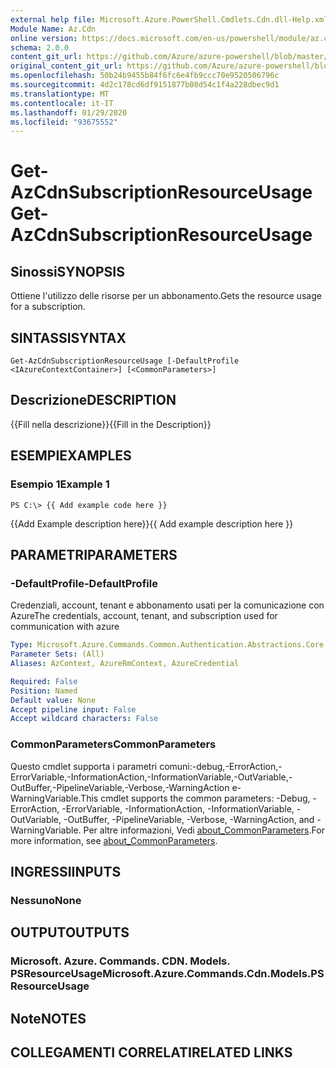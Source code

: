 ```yaml
---
external help file: Microsoft.Azure.PowerShell.Cmdlets.Cdn.dll-Help.xml
Module Name: Az.Cdn
online version: https://docs.microsoft.com/en-us/powershell/module/az.cdn/get-azcdnsubscriptionresourceusage
schema: 2.0.0
content_git_url: https://github.com/Azure/azure-powershell/blob/master/src/Cdn/Cdn/help/Get-AzCdnSubscriptionResourceUsage.md
original_content_git_url: https://github.com/Azure/azure-powershell/blob/master/src/Cdn/Cdn/help/Get-AzCdnSubscriptionResourceUsage.md
ms.openlocfilehash: 50b24b9455b84f6fc6e4fb9ccc70e9520506796c
ms.sourcegitcommit: 4d2c178cd6df9151877b08d54c1f4a228dbec9d1
ms.translationtype: MT
ms.contentlocale: it-IT
ms.lasthandoff: 01/29/2020
ms.locfileid: "93675552"
---
```

# <span data-ttu-id="7b20e-101">Get-AzCdnSubscriptionResourceUsage</span><span class="sxs-lookup"><span data-stu-id="7b20e-101">Get-AzCdnSubscriptionResourceUsage</span></span>

## <span data-ttu-id="7b20e-102">Sinossi</span><span class="sxs-lookup"><span data-stu-id="7b20e-102">SYNOPSIS</span></span>
<span data-ttu-id="7b20e-103">Ottiene l'utilizzo delle risorse per un abbonamento.</span><span class="sxs-lookup"><span data-stu-id="7b20e-103">Gets the resource usage for a subscription.</span></span>

## <span data-ttu-id="7b20e-104">SINTASSI</span><span class="sxs-lookup"><span data-stu-id="7b20e-104">SYNTAX</span></span>

```
Get-AzCdnSubscriptionResourceUsage [-DefaultProfile <IAzureContextContainer>] [<CommonParameters>]
```

## <span data-ttu-id="7b20e-105">Descrizione</span><span class="sxs-lookup"><span data-stu-id="7b20e-105">DESCRIPTION</span></span>
<span data-ttu-id="7b20e-106">{{Fill nella descrizione}}</span><span class="sxs-lookup"><span data-stu-id="7b20e-106">{{Fill in the Description}}</span></span>

## <span data-ttu-id="7b20e-107">ESEMPI</span><span class="sxs-lookup"><span data-stu-id="7b20e-107">EXAMPLES</span></span>

### <span data-ttu-id="7b20e-108">Esempio 1</span><span class="sxs-lookup"><span data-stu-id="7b20e-108">Example 1</span></span>
```
PS C:\> {{ Add example code here }}
```

<span data-ttu-id="7b20e-109">{{Add Example description here}}</span><span class="sxs-lookup"><span data-stu-id="7b20e-109">{{ Add example description here }}</span></span>

## <span data-ttu-id="7b20e-110">PARAMETRI</span><span class="sxs-lookup"><span data-stu-id="7b20e-110">PARAMETERS</span></span>

### <span data-ttu-id="7b20e-111">-DefaultProfile</span><span class="sxs-lookup"><span data-stu-id="7b20e-111">-DefaultProfile</span></span>
<span data-ttu-id="7b20e-112">Credenziali, account, tenant e abbonamento usati per la comunicazione con Azure</span><span class="sxs-lookup"><span data-stu-id="7b20e-112">The credentials, account, tenant, and subscription used for communication with azure</span></span>

```yaml
Type: Microsoft.Azure.Commands.Common.Authentication.Abstractions.Core.IAzureContextContainer
Parameter Sets: (All)
Aliases: AzContext, AzureRmContext, AzureCredential

Required: False
Position: Named
Default value: None
Accept pipeline input: False
Accept wildcard characters: False
```

### <span data-ttu-id="7b20e-113">CommonParameters</span><span class="sxs-lookup"><span data-stu-id="7b20e-113">CommonParameters</span></span>
<span data-ttu-id="7b20e-114">Questo cmdlet supporta i parametri comuni:-debug,-ErrorAction,-ErrorVariable,-InformationAction,-InformationVariable,-OutVariable,-OutBuffer,-PipelineVariable,-Verbose,-WarningAction e-WarningVariable.</span><span class="sxs-lookup"><span data-stu-id="7b20e-114">This cmdlet supports the common parameters: -Debug, -ErrorAction, -ErrorVariable, -InformationAction, -InformationVariable, -OutVariable, -OutBuffer, -PipelineVariable, -Verbose, -WarningAction, and -WarningVariable.</span></span> <span data-ttu-id="7b20e-115">Per altre informazioni, Vedi [about_CommonParameters](https://go.microsoft.com/fwlink/?LinkID=113216).</span><span class="sxs-lookup"><span data-stu-id="7b20e-115">For more information, see [about_CommonParameters](https://go.microsoft.com/fwlink/?LinkID=113216).</span></span>

## <span data-ttu-id="7b20e-116">INGRESSI</span><span class="sxs-lookup"><span data-stu-id="7b20e-116">INPUTS</span></span>

### <span data-ttu-id="7b20e-117">Nessuno</span><span class="sxs-lookup"><span data-stu-id="7b20e-117">None</span></span>

## <span data-ttu-id="7b20e-118">OUTPUT</span><span class="sxs-lookup"><span data-stu-id="7b20e-118">OUTPUTS</span></span>

### <span data-ttu-id="7b20e-119">Microsoft. Azure. Commands. CDN. Models. PSResourceUsage</span><span class="sxs-lookup"><span data-stu-id="7b20e-119">Microsoft.Azure.Commands.Cdn.Models.PSResourceUsage</span></span>

## <span data-ttu-id="7b20e-120">Note</span><span class="sxs-lookup"><span data-stu-id="7b20e-120">NOTES</span></span>

## <span data-ttu-id="7b20e-121">COLLEGAMENTI CORRELATI</span><span class="sxs-lookup"><span data-stu-id="7b20e-121">RELATED LINKS</span></span>
